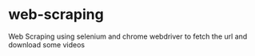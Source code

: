 # web-scraping
Web Scraping using selenium and chrome webdriver to fetch the url and download some videos
